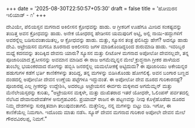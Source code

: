 +++
date = '2025-08-30T22:50:57+05:30'
draft = false
title = 'ಹೋಮರನ ಇಲಿಯಾಡ್ - ೧'
+++

ದೇವಿಯೇ, ಪೆಲಿಯಸ್ಸನ ಮಗನಾದ ಅಕಿಲೀಸನ ಕ್ರೋಧವನ್ನು ಹಾಡು. ಆ ಗ್ರೀಕರಿಗೆ ಊಹೆಗೂ ಮೀರಿದ ಸಂಕಷ್ಟವನ್ನು ತಂದಿತ್ತ ಅವನ ಕ್ರೋಧವನ್ನು ಹಾಡು. ಅನೇಕ ಯೋಧರನ್ನ ಹೇಡೀಸನ ಯಮಪುರಿಗೆ ಅಟ್ಟಿ, ಅಲ್ಲಿ ನಾಯಿ-ಹದ್ದುಗಳಿಗೆ ಅವರನ್ನೆಲ್ಲ ಬಡಿಸುವಂತಾಯಿತಲ್ಲ, ಆ ಕ್ರೋಧವನ್ನು ಹಾಡು. ಮತ್ತು, ಸ್ಯೂಸನ ತಂತ್ರ ಫಲಿಸಿದ್ದು ಹೇಗೆ? ಅದನ್ನೂ ಹಾಡು ದೇವಿ.
ಅಟ್ರೇಯಸನ ಮಗನೂ ಶೂರನಾದ ಅಕಿಲೀಸನು ಜಗಳ ಮಾಡಿಕೊಂಡಿದ್ದರಿಂದ ಶುರುಮಾಡಿ ಹಾಡು. ಇವರಿಬ್ಬರ ಮಧ್ಯೆ ಕದನವನ್ನು ತಂದಿಕ್ಕಿದ ದೇವನು ಯಾರು? ಸ್ಯೂಸನ ಮತ್ತು ಲೀಟೋಳ ಮಗನಾದ ಅಪೋಲೋ ದೇವನಲ್ಲವೇ, ತನ್ನ ಪೂಜಾರಿಯಾದ ಕ್ರೈಸೀಸನನ್ನು ಅವಮಾನ ಮಾಡಿದ ಈ ರಾಜ ಅಗಮೆಮ್ನನ್ನನ ಮೇಲೆ ಕ್ರುದ್ಧನಾಗಿ ಗ್ರೀಕರ ಪಾಳೆಯದ ತುಂಬೆಲ್ಲ ಭಯಂಕರವಾದ ರೋಗನ್ನು ಹಬ್ಬಿಸಿ ಜನರನ್ನೆಲ್ಲ ಯಮಲೋಕಕ್ಕೆ ಅಟ್ಟಿದುದು?
ಈ ಪೂಜಾರಿಯು ಅಕೇಯನ್ನರ ಹಡುಗುಗಳ ಕಡೆಗೆ ಭರ್ತಿ ಕಾಣಿಕೆಗಳನ್ನು ತಂದಿದ್ದ, ತನ್ನ ಮಗಳನ್ನು ಬಿಡಿಸಿಕೊಂಡು ಹೋಗಲಿಕ್ಕೆ. ಅವನ ಬಂಗಾರ ಬಣ್ಣದ ದಂಡದಲ್ಲಿ ಅಪೋಲೋ ದೇವನ ಉಣ್ಣೆಯ ಪಟ್ಟೆಗಳೂ ಇದ್ದುವಂತೆ. ಈ ಅಪೋಲೋ ದೇವ ದೂರದ ಗುರಿಕಾರನಷ್ಟೆ?
ಪೂಜಾರಪ್ಪ ಎಲ್ಲ ಗ್ರೀಕರನ್ನು ಉದ್ದೇಶಿಸಿ, ಅದರಲ್ಲೂ ಅಟ್ರೇಯಸನ ಈರ್ವರು ಮಕ್ಕಳಾದ ಅಗಮೆಮ್ನನ್ ಮತ್ತು ಮೆನೆಲೇಯಸ್ಸರನ್ನು ಕುರಿತು, “ಅಟ್ರೇಯಸನ ಮಕ್ಕಳೇ, ಮತ್ತು ದುಃಖಿತರಾದ ಇತರೆ ಯೋಧರೇ, ಓಲಿಂಪಸ್ ಪರ್ವತದಲ್ಲಿ ನೆಲೆಸಿದ ದೇವಾನುದೇವತೆಗಳ ಅನುಗ್ರಹವಿರಲಿ. ಪ್ರಯಾಮ್ ರಾಜನ ಈ ಪಟ್ಟಣವನ್ನು ನೀವು ಕೊಳ್ಳೆಹೊಡೆದು ದೂರದ ನಿಮ್ಮ ದೇಶಗಳನ್ನು ಸುರಕ್ಷಿತವಾಗಿ ತಲುಪುವಂತಾಗಲಿ. ಮತ್ತೇನಿಲ್ಲ, ನನ್ನ ಮಗಳನ್ನು ಬಿಟ್ಟು ಬಿಡಿ. ಇಗೋ, ಈ ಕಾಣಿಕೆಯೆಲ್ಲ ನಿಮಗಾಗಿ. ಇದೊಂದು ಮಾತು ನಡೆಸಿ. ಸ್ಯೂಸ್ ದೇವನ ಮಗನಾದ ಗುರಿಕಾರ ಅಪೋಲೇ ದೇವನ ಮೇಲೆ ಗೌರವವಿರಲಪ್ಪ, ನಿಮಗೆ.”
